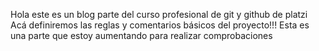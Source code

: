 Hola este es un blog parte del curso profesional de git y github de platzi
Acá definiremos las reglas y comentarios básicos del proyecto!!!
Esta es una parte que estoy aumentando para realizar comprobaciones
